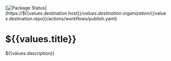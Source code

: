 [![Package Status](https://${{values.destination.host}}/${{values.destination.organization}}/${{values.destination.repo}}/actions/workflows/publish.yaml/badge.svg)](https://${{values.destination.host}}/${{values.destination.organization}}/${{values.destination.repo}}/actions/workflows/publish.yaml)


# ${{values.title}}

${{values.description}}
